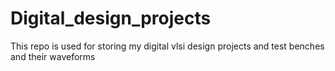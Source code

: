 # Digital_design_projects
This repo is used for storing my digital vlsi design projects and test benches and their waveforms
